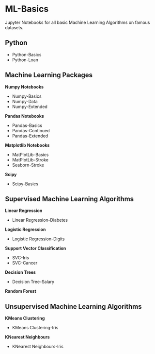 # ML-Basics

Jupyter Notebooks for all basic Machine Learning Algorithms on famous datasets.

## Python
* Python-Basics
* Python-Loan

## Machine Learning Packages

__Numpy Notebooks__
* Numpy-Basics
* Numpy-Data
* Numpy-Extended

__Pandas Notebooks__
* Pandas-Basics
* Pandas-Continued
* Pandas-Extended

__Matplotlib Notebooks__
* MatPlotLib-Basics
* MatPlotLib-Stroke
* Seaborn-Stroke

__Scipy__
* Scipy-Basics

## Supervised Machine Learning Algorithms

__Linear Regression__
* Linear Regression-Diabetes

__Logistic Regression__
* Logistic Regression-Digits

__Support Vector Classification__
* SVC-Iris
* SVC-Cancer

__Decision Trees__
* Decision Tree-Salary

__Random Forest__

## Unsupervised Machine Learning Algorithms

__KMeans Clustering__
* KMeans Clustering-Iris

__KNearest Neighbours__
* KNearest Neighbours-Iris

